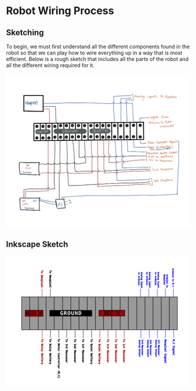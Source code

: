 # Robot Wiring Process

## Sketching

To begin, we must first understand all the different components found in the robot so that we can play how to wire everything up in a way that is most efficient. Below is a rough sketch that includes all the parts of the robot and all the different wiring required for it. 

<img src="/media/robotWiringBrainstorm.jpg">

## Inkscape Sketch

<img src="/media/robotWiring.svg">
